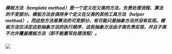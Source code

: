##### 模板方法（template method）是一个定义在父类的方法，负责处理流程、算法的不变部分。模板方法会调用多个定义在父类的其他工具方法（helper method），而这些方法是算法的可变部分，有可能只是抽象方法并没有实现。模板方法仅决定这些抽象方法的执行顺序，这些抽象方法由子类负责实现，并且子类不允许覆盖模板方法（即不能重写处理流程）。

![](https://upload.wikimedia.org/wikipedia/commons/thumb/5/52/Template_Method_UML.svg/300px-Template_Method_UML.svg.png)